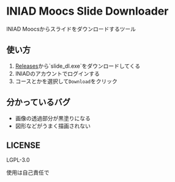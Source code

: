 # INIAD Moocs Slide Downloader

INIAD Moocsからスライドをダウンロードするツール

## 使い方

1. [Releases]("https://github.com/yu7400ki/moocs-slide-dl/release")から`slide_dl.exe`をダウンロードしてくる
1. INIADのアカウントでログインする
1. コースとかを選択して`Download`をクリック

## 分かっているバグ

- 画像の透過部分が黒塗りになる
- 図形などがうまく描画されない

## LICENSE

LGPL-3.0

使用は自己責任で
